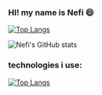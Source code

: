 ### HI! my name is Nefi 😄
[![Top Langs](https://github-readme-stats.vercel.app/api/top-langs/?username=NefiJL&layout=demo&theme=algolia&langs_count=7)](https://github.com/anuraghazra/github-readme-stats)

![Nefi's GitHub stats](https://github-readme-stats.vercel.app/api?username=NefiJL&show_icons=true&theme=dark)
### technologies i use:
[![Top Langs](https://github-readme-stats.vercel.app/api/top-langs/?username=NefiJL&layout=compact&bg_color=161616&text_color=ffffff&title_color=18f289&langs_count=10)](https://github.com/anuraghazra/github-readme-stats)
<!--
**NefiJL/NefiJL** is a ✨ _special_ ✨ repository because its `README.md` (this file) appears on your GitHub profile.

Here are some ideas to get you started:

- 🔭 I’m currently working on ...
- 🌱 I’m currently learning ...
- 👯 I’m looking to collaborate on ...
- 🤔 I’m looking for help with ...
- 💬 Ask me about ...
- 📫 How to reach me: ...
- 😄 Pronouns: ...
- ⚡ Fun fact: ...
-->
